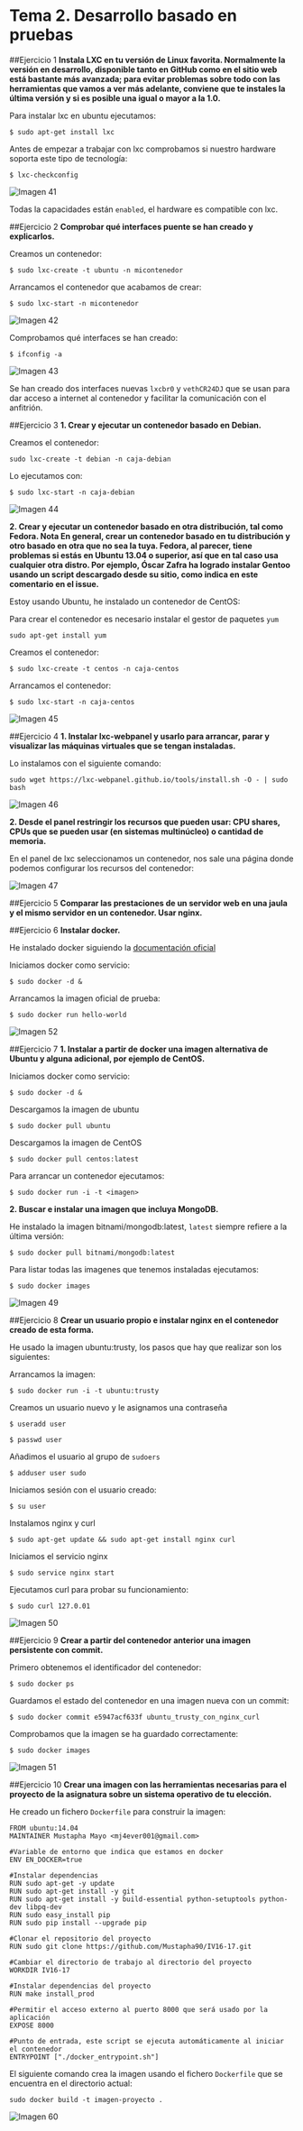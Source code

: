 # Tema 2. Desarrollo basado en pruebas

##Ejercicio 1
**Instala LXC en tu versión de Linux favorita. Normalmente la versión en desarrollo, disponible tanto en GitHub como en el sitio web está bastante más avanzada; para evitar problemas sobre todo con las herramientas que vamos a ver más adelante, conviene que te instales la última versión y si es posible una igual o mayor a la 1.0.**

Para instalar lxc en ubuntu ejecutamos:

``$ sudo apt-get install lxc``

Antes de empezar a trabajar con lxc comprobamos si nuestro hardware soporta este tipo de tecnología:

``$ lxc-checkconfig``

![Imagen 41](http://i1210.photobucket.com/albums/cc420/mj4ever001/tema41.png)

Todas la capacidades están ``enabled``, el hardware es compatible con lxc.

##Ejercicio 2
**Comprobar qué interfaces puente se han creado y explicarlos.**

Creamos un contenedor:

``$ sudo lxc-create -t ubuntu -n micontenedor``

Arrancamos el contenedor que acabamos de crear:

``$ sudo lxc-start -n micontenedor``

![Imagen 42](http://i1210.photobucket.com/albums/cc420/mj4ever001/tema42.png)


Comprobamos qué interfaces se han creado:

``$ ifconfig -a``

![Imagen 43](http://i1210.photobucket.com/albums/cc420/mj4ever001/tema43.png)

Se han creado dos interfaces nuevas ``lxcbr0`` y ``vethCR24DJ`` que se usan para dar acceso a internet al contenedor y facilitar la comunicación con el anfitrión.

##Ejercicio 3
**1. Crear y ejecutar un contenedor basado en Debian.**

Creamos el contenedor:

``sudo lxc-create -t debian -n caja-debian``

Lo ejecutamos con:

``$ sudo lxc-start -n caja-debian``

![Imagen 44](http://i1210.photobucket.com/albums/cc420/mj4ever001/tema44.png)

**2. Crear y ejecutar un contenedor basado en otra distribución, tal como Fedora. Nota En general, crear un contenedor basado en tu distribución y otro basado en otra que no sea la tuya. Fedora, al parecer, tiene problemas si estás en Ubuntu 13.04 o superior, así que en tal caso usa cualquier otra distro. Por ejemplo, Óscar Zafra ha logrado instalar Gentoo usando un script descargado desde su sitio, como indica en este comentario en el issue.**

Estoy usando Ubuntu, he instalado un contenedor de CentOS:

Para crear el contenedor es necesario instalar el gestor de paquetes ``yum``

``sudo apt-get install yum``

Creamos el contenedor:

``$ sudo lxc-create -t centos -n caja-centos``

Arrancamos el contenedor:

``$ sudo lxc-start -n caja-centos``

![Imagen 45](http://i1210.photobucket.com/albums/cc420/mj4ever001/tema45.png)

##Ejercicio 4
**1. Instalar lxc-webpanel y usarlo para arrancar, parar y visualizar las máquinas virtuales que se tengan instaladas.**

Lo instalamos con el siguiente comando:

``sudo wget https://lxc-webpanel.github.io/tools/install.sh -O - | sudo bash``

![Imagen 46](http://i1210.photobucket.com/albums/cc420/mj4ever001/tema46.png)

**2. Desde el panel restringir los recursos que pueden usar: CPU shares, CPUs que se pueden usar (en sistemas multinúcleo) o cantidad de memoria.**

En el panel de lxc seleccionamos un contenedor, nos sale una página donde podemos configurar los recursos del contenedor:

![Imagen 47](http://i1210.photobucket.com/albums/cc420/mj4ever001/tema47.png)

##Ejercicio 5
**Comparar las prestaciones de un servidor web en una jaula y el mismo servidor en un contenedor. Usar nginx.**



##Ejercicio 6
**Instalar docker.**

He instalado docker siguiendo la [documentación oficial](https://docs.docker.com/engine/installation/linux/ubuntulinux/)

Iniciamos docker como servicio:

``$ sudo docker -d &``

Arrancamos la imagen oficial de prueba:

``$ sudo docker run hello-world``

![Imagen 52](http://i1210.photobucket.com/albums/cc420/mj4ever001/tema52.png)

##Ejercicio 7
**1. Instalar a partir de docker una imagen alternativa de Ubuntu y alguna adicional, por ejemplo de CentOS.**

Iniciamos docker como servicio:

``$ sudo docker -d &``

Descargamos la imagen de ubuntu

``$ sudo docker pull ubuntu``

Descargamos la imagen de CentOS

``$ sudo docker pull centos:latest``

Para arrancar un contenedor ejecutamos:

``$ sudo docker run -i -t <imagen>``

**2. Buscar e instalar una imagen que incluya MongoDB.**

He instalado la imagen bitnami/mongodb:latest, ``latest`` siempre refiere a la última versión:

``$ sudo docker pull bitnami/mongodb:latest``

Para listar todas las imagenes que tenemos instaladas ejecutamos:

``$ sudo docker images``

![Imagen 49](http://i1210.photobucket.com/albums/cc420/mj4ever001/tema49.png)

##Ejercicio 8
**Crear un usuario propio e instalar nginx en el contenedor creado de esta forma.**

He usado la imagen ubuntu:trusty, los pasos que hay que realizar son los siguientes:

Arrancamos la imagen:

``$ sudo docker run -i -t ubuntu:trusty``

Creamos un usuario nuevo y le asignamos una contraseña

``$ useradd user``

``$ passwd user``

Añadimos el usuario al grupo de ``sudoers``

``$ adduser user sudo``

Iniciamos sesión con el usuario creado:

``$ su user``

Instalamos nginx y curl

``$ sudo apt-get update && sudo apt-get install nginx curl``

Iniciamos el servicio nginx

``$ sudo service nginx start``

Ejecutamos curl para probar su funcionamiento:

``$ sudo curl 127.0.01``

![Imagen 50](http://i1210.photobucket.com/albums/cc420/mj4ever001/tema50.png)

##Ejercicio 9
**Crear a partir del contenedor anterior una imagen persistente con commit.**

Primero obtenemos el identificador del contenedor:

``$ sudo docker ps``

Guardamos el estado del contenedor en una imagen nueva con un commit:

``$ sudo docker commit e5947acf633f ubuntu_trusty_con_nginx_curl``

Comprobamos que la imagen se ha guardado correctamente:

``$ sudo docker images``

![Imagen 51](http://i1210.photobucket.com/albums/cc420/mj4ever001/tema51.png)

##Ejercicio 10
**Crear una imagen con las herramientas necesarias para el proyecto de la asignatura sobre un sistema operativo de tu elección.**

He creado un fichero ``Dockerfile`` para construir la imagen:

```
FROM ubuntu:14.04
MAINTAINER Mustapha Mayo <mj4ever001@gmail.com>

#Variable de entorno que indica que estamos en docker
ENV EN_DOCKER=true

#Instalar dependencias
RUN sudo apt-get -y update
RUN sudo apt-get install -y git
RUN sudo apt-get install -y build-essential python-setuptools python-dev libpq-dev
RUN sudo easy_install pip
RUN sudo pip install --upgrade pip

#Clonar el repositorio del proyecto
RUN sudo git clone https://github.com/Mustapha90/IV16-17.git

#Cambiar el directorio de trabajo al directorio del proyecto
WORKDIR IV16-17

#Instalar dependencias del proyecto
RUN make install_prod

#Permitir el acceso externo al puerto 8000 que será usado por la aplicación
EXPOSE 8000

#Punto de entrada, este script se ejecuta automáticamente al iniciar el contenedor
ENTRYPOINT ["./docker_entrypoint.sh"]
```

El siguiente comando crea la imagen usando el fichero ``Dockerfile`` que se encuentra en el directorio actual:

``sudo docker build -t imagen-proyecto .``

![Imagen 60](http://i1210.photobucket.com/albums/cc420/mj4ever001/imgtema4.png)








